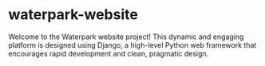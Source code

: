 # waterpark-website
Welcome to the Waterpark website project! This dynamic and engaging platform is designed using Django, a high-level Python web framework that encourages rapid development and clean, pragmatic design.
